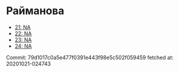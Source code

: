 # Райманова
- [21: NA](21.md)
- [22: NA](22.md)
- [23: NA](23.md)
- [24: NA](24.md)

Commit: 79d1017c0a5e477f0391e443f98e5c502f059459
 fetched at: 20201021-024743
